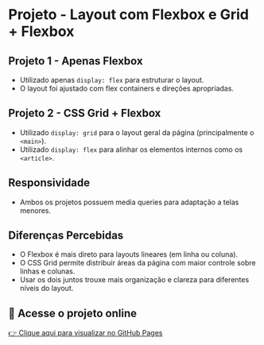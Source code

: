 # Projeto - Layout com Flexbox e Grid + Flexbox

## Projeto 1 - Apenas Flexbox
- Utilizado apenas `display: flex` para estruturar o layout.
- O layout foi ajustado com flex containers e direções apropriadas.

## Projeto 2 - CSS Grid + Flexbox
- Utilizado `display: grid` para o layout geral da página (principalmente o `<main>`).
- Utilizado `display: flex` para alinhar os elementos internos como os `<article>`.

## Responsividade
- Ambos os projetos possuem media queries para adaptação a telas menores.

## Diferenças Percebidas
- O Flexbox é mais direto para layouts lineares (em linha ou coluna).
- O CSS Grid permite distribuir áreas da página com maior controle sobre linhas e colunas.
- Usar os dois juntos trouxe mais organização e clareza para diferentes níveis do layout.

## 🔗 Acesse o projeto online
[👉 Clique aqui para visualizar no GitHub Pages](https://everson715.github.io/Aula-02/)